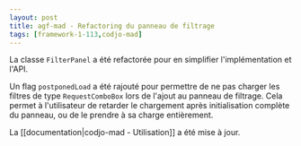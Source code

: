 ```yaml
---
layout: post
title: agf-mad - Refactoring du panneau de filtrage
tags: [framework-1-113,codjo-mad]
---
```

La classe ```FilterPanel``` a été refactorée pour en simplifier l'implémentation et l'API.

Un flag ```postponedLoad``` a été rajouté pour permettre de ne pas charger les filtres de type ```RequestComboBox``` lors de l'ajout au panneau de filtrage. Cela permet à l'utilisateur de retarder le chargement après initialisation complète du panneau, ou de le prendre à sa charge entièrement.

La [[documentation|codjo-mad - Utilisation]] a été mise à jour.